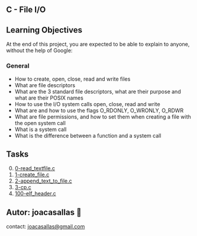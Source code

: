 ## C - File I/O ##

## Learning Objectives ##

At the end of this project, you are expected to be able to explain to anyone, without the help of Google:

### General ###
* How to create, open, close, read and write files  
* What are file descriptors  
* What are the 3 standard file descriptors, what are their purpose and what are their POSIX names  
* How to use the I/O system calls open, close, read and write  
* What are and how to use the flags O_RDONLY, O_WRONLY, O_RDWR  
* What are file permissions, and how to set them when creating a file with the open system call  
* What is a system call  
* What is the difference between a function and a system call  
 

## Tasks ##  
0. [0-read_textfile.c](https://github.com/joacasallas2/holbertonschool-low_level_programming/blob/main/file_io/0-read_textfile.c)
1. [1-create_file.c](https://github.com/joacasallas2/holbertonschool-low_level_programming/blob/main/file_io/1-create_file.c)
2. [2-append_text_to_file.c](https://github.com/joacasallas2/holbertonschool-low_level_programming/blob/main/file_io/2-append_text_to_file.c)
3. [3-cp.c](https://github.com/joacasallas2/holbertonschool-low_level_programming/blob/main/file_io/3-cp.c)
4. [100-elf_header.c](https://github.com/joacasallas2/holbertonschool-low_level_programming/blob/main/file_io/100-elf_header.c)


## Autor:  joacasallas :information_desk_person:  
contact:  joacasallas@gmail.com  
